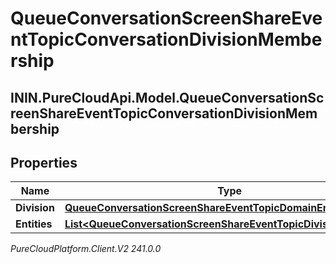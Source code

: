 # QueueConversationScreenShareEventTopicConversationDivisionMembership

## ININ.PureCloudApi.Model.QueueConversationScreenShareEventTopicConversationDivisionMembership

## Properties

|Name | Type | Description | Notes|
|------------ | ------------- | ------------- | -------------|
| **Division** | [**QueueConversationScreenShareEventTopicDomainEntityRef**](QueueConversationScreenShareEventTopicDomainEntityRef) |  | [optional] |
| **Entities** | [**List&lt;QueueConversationScreenShareEventTopicDivisionEntityRef&gt;**](QueueConversationScreenShareEventTopicDivisionEntityRef) |  | [optional] |



_PureCloudPlatform.Client.V2 241.0.0_
